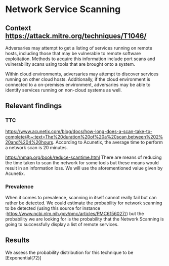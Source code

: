 # Network Service Scanning

## Context  https://attack.mitre.org/techniques/T1046/

Adversaries may attempt to get a listing of services running on remote hosts, including those that may be vulnerable to remote software exploitation. Methods to acquire this information include port scans and vulnerability scans using tools that are brought onto a system.

Within cloud environments, adversaries may attempt to discover services running on other cloud hosts. Additionally, if the cloud environment is connected to a on-premises environment, adversaries may be able to identify services running on non-cloud systems as well.

## Relevant findings

### TTC

https://www.acunetix.com/blog/docs/how-long-does-a-scan-take-to-complete/#:~:text=The%20duration%20of%20a%20scan,between%202%20and%204%20hours.
According to Acunetix, the average time to perform a network scan is 20 minutes. 

https://nmap.org/book/reduce-scantime.html
There are means of reducing the time taken to scan the network for some tools but these means would result in an information loss. We will use the aforementioned value given by Acunetix.

### Prevalence

When it comes to prevalence, scanning in itself cannot really fail but can rather be detected. We could estimate the probability for network scanning to be detected (using this source for instance :https://www.ncbi.nlm.nih.gov/pmc/articles/PMC6156027/) but the probability we are looking for is the probability that the Network Scanning is going to successfully display a list of remote services. 

## Results

We assess the probability distribution for this technique to be [Exponential(72)]

